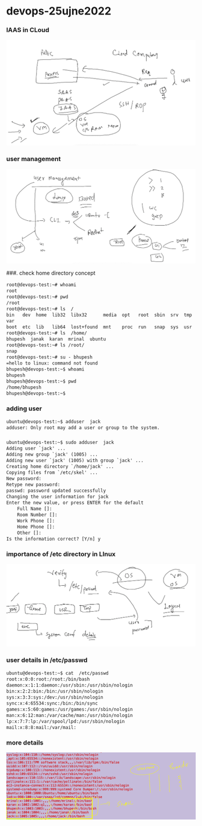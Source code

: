 # devops-25ujne2022

### IAAS in CLoud 

<img src="iaas.png">

### user management 

<img src="user.png">

###. check home directory concept 

```
root@devops-test:~# whoami
root
root@devops-test:~# pwd
/root
root@devops-test:~# ls  /
bin   dev  home  lib32  libx32      media  opt   root  sbin  srv  tmp  var
boot  etc  lib   lib64  lost+found  mnt    proc  run   snap  sys  usr
root@devops-test:~# ls  /home/
bhupesh  janak  karan  mrinal  ubuntu
root@devops-test:~# ls /root/
snap
root@devops-test:~# su - bhupesh 
=hello to linux: command not found
bhupesh@devops-test:~$ whoami 
bhupesh
bhupesh@devops-test:~$ pwd
/home/bhupesh
bhupesh@devops-test:~$ 

```

### adding user 

```
ubuntu@devops-test:~$ adduser  jack 
adduser: Only root may add a user or group to the system.
```

###

```
ubuntu@devops-test:~$ sudo adduser  jack 
Adding user `jack' ...
Adding new group `jack' (1005) ...
Adding new user `jack' (1005) with group `jack' ...
Creating home directory `/home/jack' ...
Copying files from `/etc/skel' ...
New password: 
Retype new password: 
passwd: password updated successfully
Changing the user information for jack
Enter the new value, or press ENTER for the default
	Full Name []: 
	Room Number []: 
	Work Phone []: 
	Home Phone []: 
	Other []: 
Is the information correct? [Y/n] y
```

### importance of /etc directory in LInux 

<img src="etc.png">

### user details in /etc/passwd 

```
ubuntu@devops-test:~$ cat  /etc/passwd
root:x:0:0:root:/root:/bin/bash
daemon:x:1:1:daemon:/usr/sbin:/usr/sbin/nologin
bin:x:2:2:bin:/bin:/usr/sbin/nologin
sys:x:3:3:sys:/dev:/usr/sbin/nologin
sync:x:4:65534:sync:/bin:/bin/sync
games:x:5:60:games:/usr/games:/usr/sbin/nologin
man:x:6:12:man:/var/cache/man:/usr/sbin/nologin
lp:x:7:7:lp:/var/spool/lpd:/usr/sbin/nologin
mail:x:8:8:mail:/var/mail:
```

### more details 

<img src="passwd.png">

